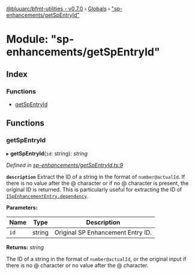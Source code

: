 [@bluuarc/bfmt-utilities - v0.7.0](../README.md) › [Globals](../globals.md) › ["sp-enhancements/getSpEntryId"](_sp_enhancements_getspentryid_.md)

# Module: "sp-enhancements/getSpEntryId"

## Index

### Functions

* [getSpEntryId](_sp_enhancements_getspentryid_.md#getspentryid)

## Functions

###  getSpEntryId

▸ **getSpEntryId**(`id`: string): *string*

*Defined in [sp-enhancements/getSpEntryId.ts:9](https://github.com/BluuArc/bfmt-utilities/blob/master/src/sp-enhancements/getSpEntryId.ts#L9)*

**`description`** Extract the ID of a string in the format of `number@actualId`. If there
is no value after the @ character or if no @ character is present, the original ID is returned.
This is particularly useful for extracting the ID of [`ISpEnhancementEntry.dependency`](../interfaces/_datamine_types_.ispenhancemententry.md#optional-dependency).

**Parameters:**

Name | Type | Description |
------ | ------ | ------ |
`id` | string | Original SP Enhancement Entry ID. |

**Returns:** *string*

The ID of a string in the format of `number@actualId`, or the original input if
there is no @ character or no value after the @ character.
